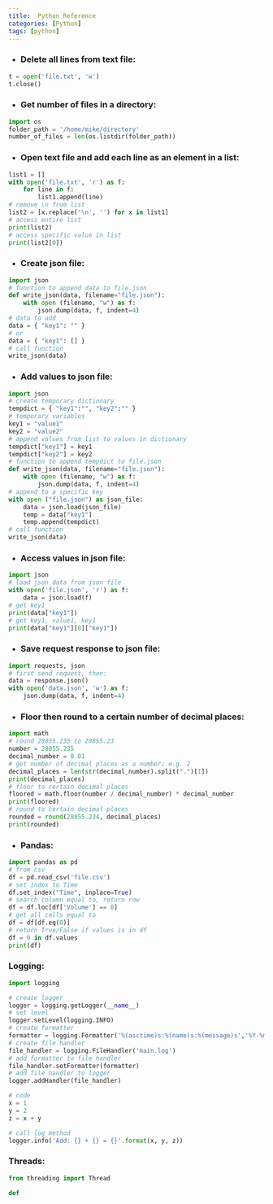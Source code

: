 ```yaml
---
title:  Python Reference
categories: [Python]
tags: [python]
---
```



- ### Delete all lines from text file:
```python
t = open('file.txt', 'w')
t.close()
```

- ### Get number of files in a directory:
```python
import os
folder_path = '/home/mike/directory'
number_of_files = len(os.listdir(folder_path))
```

- ### Open text file and add each line as an element in a list:
```python
list1 = []
with open('file.txt', 'r') as f:
    for line in f:
        list1.append(line)
# remove \n from list
list2 = [x.replace('\n', '') for x in list1]
# access entire list
print(list2)
# access specific value in list
print(list2[0])
```

- ### Create json file:
```python
import json
# function to append data to file.json
def write_json(data, filename="file.json"):
    with open (filename, "w") as f:
        json.dump(data, f, indent=4)
# data to add
data = { "key1": "" }
# or
data = { "key1": [] }
# call function
write_json(data)
```

- ### Add values to json file:
```python
import json
# create temporary dictionary
tempdict = { "key1":"", "key2":"" }
# temporary variables
key1 = "value1"
key2 = "value2"
# append values from list to values in dictionary
tempdict["key1"] = key1
tempdict["key2"] = key2
# function to append tempdict to file.json
def write_json(data, filename="file.json"):
    with open (filename, "w") as f:
        json.dump(data, f, indent=4)
# append to a specific key
with open ("file.json") as json_file:
    data = json.load(json_file)
    temp = data["key1"]
    temp.append(tempdict)
# call function
write_json(data)
```

- ### Access values in json file:
```python
import json
# load json data from json file
with open('file.json', 'r') as f:
    data = json.load(f)
# get key1
print(data["key1"])
# get key1, value1, key1
print(data["key1"][0]["key1"])
```

- ### Save request response to json file:
```python
import requests, json
# first send request, then:
data = response.json()
with open('data.json', 'w') as f:
    json.dump(data, f, indent=4)
```

- ### Floor then round to a certain number of decimal places:
```python
import math
# round 28855.235 to 28855.23
number = 28855.235
decimal_number = 0.01
# get number of decimal places as a number; e.g. 2
decimal_places = len(str(decimal_number).split(".")[1])
print(decimal_places)
# floor to certain decimal places
floored = math.floor(number / decimal_number) * decimal_number
print(floored)
# round to certain decimal places
rounded = round(28855.234, decimal_places)
print(rounded)
```

- ### Pandas:
```python
import pandas as pd
# from csv
df = pd.read_csv('file.csv')
# set index to Time
df.set_index("Time", inplace=True)
# search column equal to, return row
df = df.loc[df['Volume'] == 0]
# get all cells equal to
df = df[df.eq(0)]
# return True/False if values is in df
df = 0 in df.values
print(df)
```

### Logging:
```python
import logging

# create logger
logger = logging.getLogger(__name__)
# set level
logger.setLevel(logging.INFO)
# create formatter
formatter = logging.Formatter('%(asctime)s:%(name)s:%(message)s','%Y-%m-%d %H:%M:%S')
# create file handler
file_handler = logging.FileHandler('main.log')
# add formatter to file handler
file_handler.setFormatter(formatter)
# add file handler to logger
logger.addHandler(file_handler)

# code
x = 1
y = 2
z = x + y

# call log method
logger.info('Add: {} + {} = {}'.format(x, y, z))
```

### Threads:
```python
from threading import Thread

def 
```
